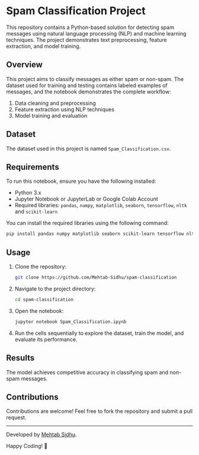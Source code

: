 # Spam Classification Project

This repository contains a Python-based solution for detecting spam messages using natural language processing (NLP) and machine learning techniques. The project demonstrates text preprocessing, feature extraction, and model training.

## Overview
This project aims to classify messages as either spam or non-spam. The dataset used for training and testing contains labeled examples of messages, and the notebook demonstrates the complete workflow:
1. Data cleaning and preprocessing
2. Feature extraction using NLP techniques
3. Model training and evaluation

## Dataset
The dataset used in this project is named `Spam_Classification.csv`.

## Requirements
To run this notebook, ensure you have the following installed:
- Python 3.x
- Jupyter Notebook or JupyterLab or Google Colab Account
- Required libraries: `pandas`, `numpy`, `matplotlib`, `seaborn`, `tensorflow`, `nltk` and `scikit-learn`

You can install the required libraries using the following command:
```bash
pip install pandas numpy matplotlib seaborn scikit-learn tensorflow nltk
```

## Usage
1. Clone the repository:
   ```bash
   git clone https://github.com/Mehtab-Sidhu/spam-classification
   ```
2. Navigate to the project directory:
   ```bash
   cd spam-classification
   ```
3. Open the notebook:
   ```bash
   jupyter notebook Spam_Classification.ipynb
   ```
4. Run the cells sequentially to explore the dataset, train the model, and evaluate its performance.

## Results
The model achieves competitive accuracy in classifying spam and non-spam messages. 

## Contributions
Contributions are welcome! Feel free to fork the repository and submit a pull request.

---

Developed by [Mehtab Sidhu](https://github.com/Mehtab-Sidhu).

Happy Coding! 🌸

